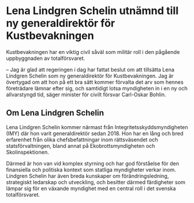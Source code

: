 # Lena Lindgren Schelin utnämnd till ny generaldirektör för Kustbevakningen

Kustbevakningen har en viktig civil såväl som militär roll i den pågående uppbyggnaden av totalförsvaret.

– Jag är glad att regeringen i dag har fattat beslut om att tillsätta Lena Lindgren Schelin som ny generaldirektör för Kustbevakningen. Jag är övertygad om att hon på ett bra sätt kommer förvalta det arv som hennes företrädare lämnar efter sig, och samtidigt lotsa myndigheten in i en ny och allvarstyngd tid, säger minister för civilt försvar Carl-Oskar Bohlin.

## Om Lena Lindgren Schelin

Lena Lindgren Schelin kommer närmast från Integritetsskyddsmyndigheten (IMY) där hon varit generaldirektör sedan 2018. Hon har en lång och bred erfarenhet från olika chefsbefattningar inom rättsväsendet och statsförvaltningen, bland annat på Ekobrottsmyndigheten och Skolinspektionen.

Därmed är hon van vid komplex styrning och har god förståelse för den finansiella och politiska kontext som statliga myndigheter verkar inom. Lindgren Schelin har även breda kunskaper om förändringsledning, strategiskt ledarskap och utveckling, och besitter därmed färdigheter som lämpar sig för en växande myndighet med en central roll i det svenska totalförsvaret.
